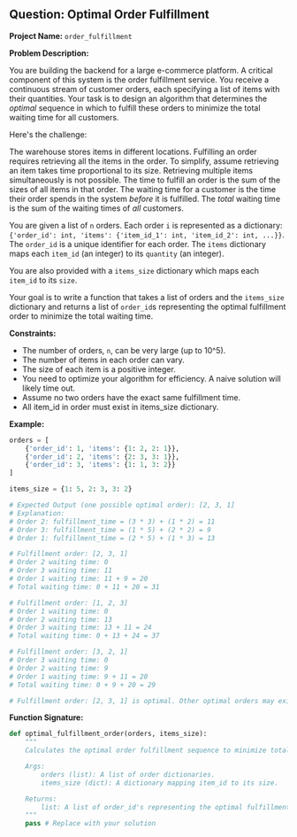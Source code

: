 ## Question: Optimal Order Fulfillment

**Project Name:** `order_fulfillment`

**Problem Description:**

You are building the backend for a large e-commerce platform. A critical component of this system is the order fulfillment service. You receive a continuous stream of customer orders, each specifying a list of items with their quantities. Your task is to design an algorithm that determines the *optimal* sequence in which to fulfill these orders to minimize the total waiting time for all customers.

Here's the challenge:

The warehouse stores items in different locations. Fulfilling an order requires retrieving all the items in the order. To simplify, assume retrieving an item takes time proportional to its size. Retrieving multiple items simultaneously is not possible.  The time to fulfill an order is the sum of the sizes of all items in that order.  The waiting time for a customer is the time their order spends in the system *before* it is fulfilled.  The *total* waiting time is the sum of the waiting times of *all* customers.

You are given a list of `n` orders.  Each order `i` is represented as a dictionary: `{'order_id': int, 'items': {'item_id_1': int, 'item_id_2': int, ...}}`. The `order_id` is a unique identifier for each order. The `items` dictionary maps each `item_id` (an integer) to its `quantity` (an integer).

You are also provided with a `items_size` dictionary which maps each `item_id` to its `size`.

Your goal is to write a function that takes a list of orders and the `items_size` dictionary and returns a list of `order_id`s representing the optimal fulfillment order to minimize the total waiting time.

**Constraints:**

*   The number of orders, `n`, can be very large (up to 10^5).
*   The number of items in each order can vary.
*   The size of each item is a positive integer.
*   You need to optimize your algorithm for efficiency. A naive solution will likely time out.
*   Assume no two orders have the exact same fulfillment time.
*   All item_id in order must exist in items_size dictionary.

**Example:**

```python
orders = [
    {'order_id': 1, 'items': {1: 2, 2: 1}},
    {'order_id': 2, 'items': {2: 3, 3: 1}},
    {'order_id': 3, 'items': {1: 1, 3: 2}}
]

items_size = {1: 5, 2: 3, 3: 2}

# Expected Output (one possible optimal order): [2, 3, 1]
# Explanation:
# Order 2: fulfillment_time = (3 * 3) + (1 * 2) = 11
# Order 3: fulfillment_time = (1 * 5) + (2 * 2) = 9
# Order 1: fulfillment_time = (2 * 5) + (1 * 3) = 13

# Fulfillment order: [2, 3, 1]
# Order 2 waiting time: 0
# Order 3 waiting time: 11
# Order 1 waiting time: 11 + 9 = 20
# Total waiting time: 0 + 11 + 20 = 31

# Fulfillment order: [1, 2, 3]
# Order 1 waiting time: 0
# Order 2 waiting time: 13
# Order 3 waiting time: 13 + 11 = 24
# Total waiting time: 0 + 13 + 24 = 37

# Fulfillment order: [3, 2, 1]
# Order 3 waiting time: 0
# Order 2 waiting time: 9
# Order 1 waiting time: 9 + 11 = 20
# Total waiting time: 0 + 9 + 20 = 29

# Fulfillment order: [2, 3, 1] is optimal. Other optimal orders may exist.
```

**Function Signature:**

```python
def optimal_fulfillment_order(orders, items_size):
    """
    Calculates the optimal order fulfillment sequence to minimize total waiting time.

    Args:
        orders (list): A list of order dictionaries.
        items_size (dict): A dictionary mapping item_id to its size.

    Returns:
        list: A list of order_id's representing the optimal fulfillment order.
    """
    pass # Replace with your solution
```
